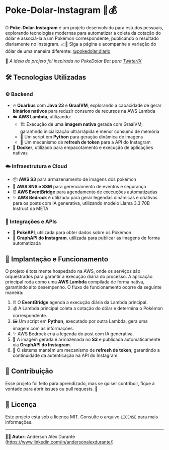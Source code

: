 # Poke-Dolar-Instagram 👾💰

O **Poke-Dolar-Instagram** é um projeto desenvolvido para estudos pessoais, explorando tecnologias modernas para automatizar a coleta da cotação do dólar e associá-la a um Pokémon correspondente, publicando o resultado diariamente no Instagram. 📈📸 Siga a página e acompanhe a variação do dólar de uma maneira diferente: [@pokedolar.diario](https://www.instagram.com/p/DGEuXZNs-oR/ )

📝 _A ideia do projeto foi inspirada no PokeDolar Bot para [Twitter/X](https://github.com/PokeDolar/pokedolar_bot)_

## 🛠️ Tecnologias Utilizadas

### ⚙️ Backend
- 🔥 **Quarkus** com **Java 23** e **GraalVM**, explorando a capacidade de gerar **binários nativos** para reduzir consumo de recursos na AWS Lambda
- ☁️ **AWS Lambda**, utilizando:
    - 🏗️ Execução de uma **imagem nativa** gerada com GraalVM, garantindo inicialização ultrarrápida e menor consumo de memória
    - 🐍 Um script em **Python** para geração dinâmica de imagens
    - 🔄 Um mecanismo de **refresh de token** para a API do Instagram
- 🐳 **Docker**, utilizado para empacotamento e execução de aplicações nativas

### ☁️ Infraestrutura e Cloud
- 📦 **AWS S3** para armazenamento de imagens dos pokémon
- 📡 **AWS SNS e SSM** para gerenciamento de eventos e segurança
- ⏰ **AWS EventBridge** para agendamento de execuções automatizadas
- ✨ **AWS Bedrock** é utilizado para gerar legendas dinâmicas e criativas para os posts com IA generativa, utilizando modelo Llama 3.3 70B Instruct da META

### 🔗 Integrações e APIs
- 👾 **PokeAPI**, utilizada para obter dados sobre os Pokémon
- 📲 **GraphAPI do Instagram**, utilizada para publicar as imagens de forma automatizada

## 🚀 Implantação e Funcionamento

O projeto é totalmente hospedado na AWS, onde os serviços são orquestrados para garantir a execução diária do processo. A aplicação principal roda como uma **AWS Lambda** compilada de forma nativa, garantindo alto desempenho. O fluxo de funcionamento ocorre da seguinte maneira:

1. ⏰ O **EventBridge** agenda a execução diária da Lambda principal.
2. 💰 A Lambda principal coleta a cotação do dólar e determina o Pokémon correspondente.
3. 🖼️ Um script em **Python**, executado por outra Lambda, gera uma imagem com as informações.
4. ✨ AWS Bedrock cria a legenda do post com IA generativa.
5. 📂 A imagem gerada é armazenada no **S3** e publicada automaticamente via **GraphAPI do Instagram**.
6. 🔄 O sistema mantém um mecanismo de **refresh de token**, garantindo a continuidade da autenticação na API do Instagram.

## 🤝 Contribuição

Esse projeto foi feito para aprendizado, mas se quiser contribuir, fique à vontade para abrir issues ou pull requests. 🚀

## 📜 Licença

Este projeto está sob a licença MIT. Consulte o arquivo `LICENSE` para mais informações.

---

**👨‍💻 Autor:** Anderson Alex Durante (https://www.linkedin.com/in/andersonalexdurante/)

